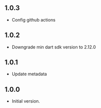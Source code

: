 ## 1.0.3

- Config github actions
## 1.0.2

- Downgrade min dart sdk version to 2.12.0

## 1.0.1

- Update metadata

## 1.0.0

- Initial version.
